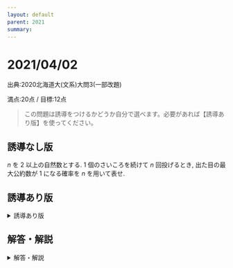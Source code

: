 ```yaml
---
layout: default
parent: 2021
summary: 
---
```


# 2021/04/02

出典:2020北海道大(文系)大問3(一部改題)

満点:20点 / 目標:12点

> この問題は誘導をつけるかどうか自分で選べます。必要があれば【誘導あり版】を使ってください。

## 誘導なし版

$n$ を $2$ 以上の自然数とする.  $1$ 個のさいころを続けて $n$ 回投げるとき, 出た目の最大公約数が $1$ になる確率を $n$ を用いて表せ.

<div style="page-break-before:always"></div>

## 誘導あり版

<details markdown="1">
<summary>誘導あり版</summary>

$n$ を $2$ 以上の自然数とする.  $1$ 個のさいころを続けて $n$ 回投げるとき, 次の問に答えよ.

(1) 出た目の最大公約数が $6$ になる確率を $n$ を用いて表せ.

(2) 出た目の最大公約数が $3$ になる確率を $n$ を用いて表せ.

(3) 出た目の最大公約数が $1$ になる確率を $n$ を用いて表せ.

</details>

<div style="page-break-before:always"></div>

## 解答・解説

<details markdown="1">
<summary>解答・解説</summary>

確率の問題です. 頑張って調べるだけです. 今回かなり出来がよくてすごいなって思いました.

確率の問題だとよく累乗を使った表現が最終解答になりますが, 表現の仕方には制限はなく
$$1-\left(\frac{1}{2}\right)^n-\left(\frac{1}{3}\right)^n$$
でも
$$\frac{6^n-3^n-2^n}{6^n}$$
でも問題ありません. 自分の好みで選んでください.

![](img/mathterro_20210402.jpg)

</details>